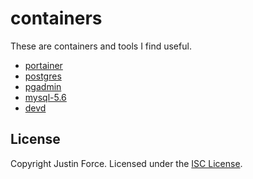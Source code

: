# containers

These are containers and tools I find useful.

- [portainer](portainer)
- [postgres](postgres)
- [pgadmin](pgadmin)
- [mysql-5.6](mysql-5.6)
- [devd](devd)

## License

Copyright Justin Force. Licensed under the [ISC License][].

[isc license]: http://www.opensource.org/licenses/ISC
